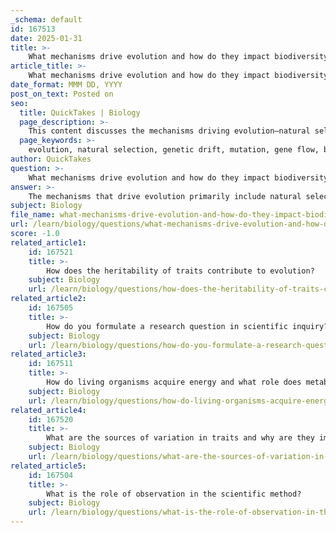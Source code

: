 ```yaml
---
_schema: default
id: 167513
date: 2025-01-31
title: >-
    What mechanisms drive evolution and how do they impact biodiversity?
article_title: >-
    What mechanisms drive evolution and how do they impact biodiversity?
date_format: MMM DD, YYYY
post_on_text: Posted on
seo:
  title: QuickTakes | Biology
  page_description: >-
    This content discusses the mechanisms driving evolution—natural selection, genetic drift, mutation, and gene flow—and their impact on biodiversity, including species adaptation, speciation, ecosystem resilience, and species interconnectedness.
  page_keywords: >-
    evolution, natural selection, genetic drift, mutation, gene flow, biodiversity, adaptation, speciation, ecosystem resilience, genetic variation
author: QuickTakes
question: >-
    What mechanisms drive evolution and how do they impact biodiversity?
answer: >-
    The mechanisms that drive evolution primarily include natural selection, genetic drift, mutation, and gene flow. Each of these mechanisms plays a significant role in shaping the genetic diversity of populations and, consequently, impacts biodiversity.\n\n### Mechanisms of Evolution\n\n1. **Natural Selection**: This is the most well-known mechanism of evolution. It operates on the principle that individuals with traits better suited to their environment are more likely to survive and reproduce. Over time, these advantageous traits become more common in the population. For example, in a population of insects, those that are better camouflaged may avoid predation more effectively, leading to a higher survival rate and more offspring.\n\n2. **Genetic Drift**: This mechanism refers to random changes in allele frequencies within a population, which can lead to significant changes over time, especially in small populations. Genetic drift can result in the loss of genetic variation, which may reduce a population's ability to adapt to environmental changes.\n\n3. **Mutation**: Mutations are changes in the DNA sequence that can introduce new genetic variations into a population. While many mutations are neutral or harmful, some can confer advantages that enhance survival and reproduction. This genetic variation is essential for natural selection to act upon.\n\n4. **Gene Flow**: This occurs when individuals from one population migrate to another, introducing new alleles into the gene pool. Gene flow can increase genetic diversity within a population and reduce differences between populations, which can be crucial for the adaptability of species.\n\n### Impact on Biodiversity\n\nThe interplay of these mechanisms contributes to biodiversity in several ways:\n\n1. **Adaptation to Environments**: As populations evolve through natural selection, they develop traits that allow them to thrive in specific ecological niches. This leads to a variety of adaptations, resulting in a wide range of species that occupy different habitats and fulfill various roles in ecosystems.\n\n2. **Speciation**: Over time, the accumulation of genetic changes can lead to the emergence of new species, a process known as speciation. This increases the overall diversity of life forms on Earth. For instance, geographic isolation can lead to divergent evolution, where populations adapt to different environments and eventually become distinct species.\n\n3. **Ecosystem Resilience**: Biodiversity enhances the resilience of ecosystems. A diverse array of species can better withstand environmental changes and disturbances, as different species may respond differently to stressors. This resilience is crucial for maintaining ecosystem functions and services.\n\n4. **Interconnectedness of Species**: Biodiversity is not just about the number of species; it also encompasses the relationships between them. The interactions among species, such as predation, competition, and symbiosis, contribute to the stability and functionality of ecosystems.\n\nIn summary, the mechanisms of evolution, particularly natural selection, genetic drift, mutation, and gene flow, drive the diversity of life on Earth. They enable organisms to adapt, survive, and thrive in a multitude of environments, ultimately contributing to the rich tapestry of biodiversity we observe today.
subject: Biology
file_name: what-mechanisms-drive-evolution-and-how-do-they-impact-biodiversity.md
url: /learn/biology/questions/what-mechanisms-drive-evolution-and-how-do-they-impact-biodiversity
score: -1.0
related_article1:
    id: 167521
    title: >-
        How does the heritability of traits contribute to evolution?
    subject: Biology
    url: /learn/biology/questions/how-does-the-heritability-of-traits-contribute-to-evolution
related_article2:
    id: 167505
    title: >-
        How do you formulate a research question in scientific inquiry?
    subject: Biology
    url: /learn/biology/questions/how-do-you-formulate-a-research-question-in-scientific-inquiry
related_article3:
    id: 167511
    title: >-
        How do living organisms acquire energy and what role does metabolism play?
    subject: Biology
    url: /learn/biology/questions/how-do-living-organisms-acquire-energy-and-what-role-does-metabolism-play
related_article4:
    id: 167520
    title: >-
        What are the sources of variation in traits and why are they important for evolution?
    subject: Biology
    url: /learn/biology/questions/what-are-the-sources-of-variation-in-traits-and-why-are-they-important-for-evolution
related_article5:
    id: 167504
    title: >-
        What is the role of observation in the scientific method?
    subject: Biology
    url: /learn/biology/questions/what-is-the-role-of-observation-in-the-scientific-method
---
```


&nbsp;